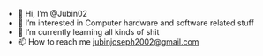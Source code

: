 - 👋 Hi, I’m @Jubin02
- 👀 I’m interested in Computer hardware and software related stuff
- 🌱 I’m currently learning all kinds of shit
- 📫 How to reach me jubinjoseph2002@gmail.com

<!---
Jubin02/Jubin02 is a ✨ special ✨ repository because its `README.md` (this file) appears on your GitHub profile.
You can click the Preview link to take a look at your changes.
--->
